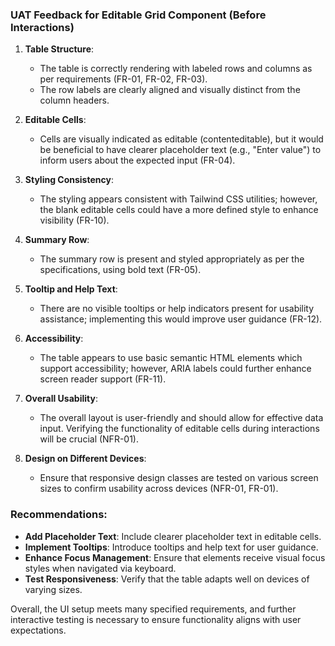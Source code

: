 ### UAT Feedback for Editable Grid Component (Before Interactions)

1. **Table Structure**:
   - The table is correctly rendering with labeled rows and columns as per requirements (FR-01, FR-02, FR-03).
   - The row labels are clearly aligned and visually distinct from the column headers.

2. **Editable Cells**:
   - Cells are visually indicated as editable (contenteditable), but it would be beneficial to have clearer placeholder text (e.g., "Enter value") to inform users about the expected input (FR-04).

3. **Styling Consistency**:
   - The styling appears consistent with Tailwind CSS utilities; however, the blank editable cells could have a more defined style to enhance visibility (FR-10).

4. **Summary Row**:
   - The summary row is present and styled appropriately as per the specifications, using bold text (FR-05).

5. **Tooltip and Help Text**:
   - There are no visible tooltips or help indicators present for usability assistance; implementing this would improve user guidance (FR-12).

6. **Accessibility**:
   - The table appears to use basic semantic HTML elements which support accessibility; however, ARIA labels could further enhance screen reader support (FR-11).

7. **Overall Usability**:
   - The overall layout is user-friendly and should allow for effective data input. Verifying the functionality of editable cells during interactions will be crucial (NFR-01).

8. **Design on Different Devices**:
   - Ensure that responsive design classes are tested on various screen sizes to confirm usability across devices (NFR-01, FR-01).

### Recommendations:
- **Add Placeholder Text**: Include clearer placeholder text in editable cells.
- **Implement Tooltips**: Introduce tooltips and help text for user guidance.
- **Enhance Focus Management**: Ensure that elements receive visual focus styles when navigated via keyboard.
- **Test Responsiveness**: Verify that the table adapts well on devices of varying sizes. 

Overall, the UI setup meets many specified requirements, and further interactive testing is necessary to ensure functionality aligns with user expectations.